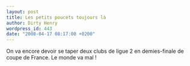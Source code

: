```yaml
---
layout: post
title: Les petits poucets toujours là
author: Dirty Henry
wordpress_id: 443
date: "2008-04-17 08:17:00 +0200"
---
```


On va encore devoir se taper deux clubs de ligue 2 en demies-finale de coupe de
France. Le monde va mal !
